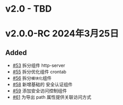 # v2.0 - TBD

# v2.0.0-RC 2024年3月25日

## Added

- [#53](https://github.com/mineadmin/components/pull/53) 拆分组件 http-server
- [#55](https://github.com/mineadmin/components/pull/55) 拆分优化组件 crontab
- [#56](https://github.com/mineadmin/components/pull/56) 拆分`模块化`组件
- [#58](https://github.com/mineadmin/components/pull/58) 新增基础的 安全认证组件
- [#59](https://github.com/mineadmin/components/pull/59) 添加安全访问控制组件
- [#61](https://github.com/mineadmin/components/pull/61) 为导出 path 属性提供关联访问方式